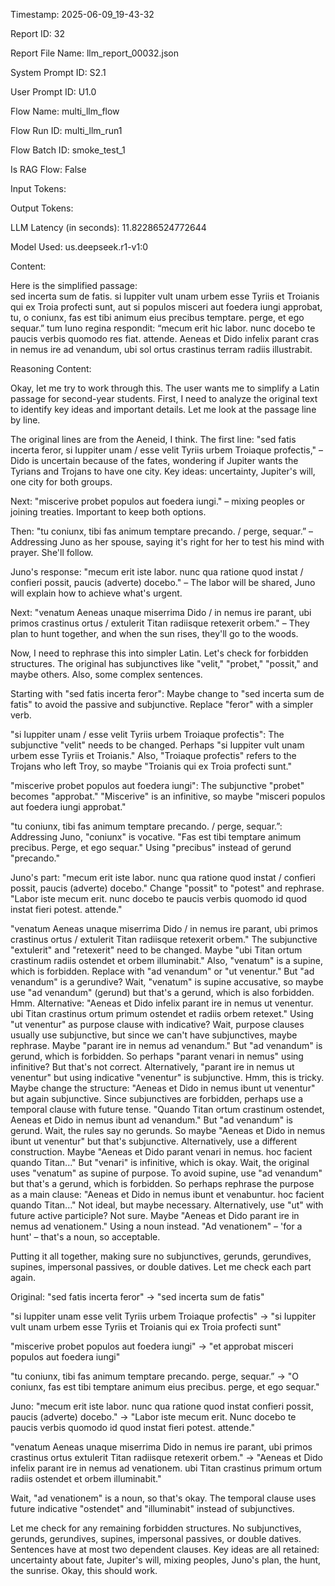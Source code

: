 Timestamp: 2025-06-09_19-43-32

Report ID: 32

Report File Name: llm_report_00032.json

System Prompt ID: S2.1

User Prompt ID: U1.0

Flow Name: multi_llm_flow

Flow Run ID: multi_llm_run1

Flow Batch ID: smoke_test_1

Is RAG Flow: False

Input Tokens: 

Output Tokens: 

LLM Latency (in seconds): 11.82286524772644

Model Used: us.deepseek.r1-v1:0

Content:

Here is the simplified passage:  
sed incerta sum de fatis. si Iuppiter vult unam urbem esse Tyriis et Troianis qui ex Troia profecti sunt, aut si populos misceri aut foedera iungi approbat, tu, o coniunx, fas est tibi animum eius precibus temptare. perge, et ego sequar.” tum Iuno regina respondit: “mecum erit hic labor. nunc docebo te paucis verbis quomodo res fiat. attende. Aeneas et Dido infelix parant cras in nemus ire ad venandum, ubi sol ortus crastinus terram radiis illustrabit.

Reasoning Content:

Okay, let me try to work through this. The user wants me to simplify a Latin passage for second-year students. First, I need to analyze the original text to identify key ideas and important details. Let me look at the passage line by line.

The original lines are from the Aeneid, I think. The first line: "sed fatis incerta feror, si Iuppiter unam / esse velit Tyriis urbem Troiaque profectis," – Dido is uncertain because of the fates, wondering if Jupiter wants the Tyrians and Trojans to have one city. Key ideas: uncertainty, Jupiter's will, one city for both groups.

Next: "miscerive probet populos aut foedera iungi." – mixing peoples or joining treaties. Important to keep both options.

Then: "tu coniunx, tibi fas animum temptare precando. / perge, sequar.” – Addressing Juno as her spouse, saying it's right for her to test his mind with prayer. She'll follow.

Juno's response: "mecum erit iste labor. nunc qua ratione quod instat / confieri possit, paucis (adverte) docebo." – The labor will be shared, Juno will explain how to achieve what's urgent.

Next: "venatum Aeneas unaque miserrima Dido / in nemus ire parant, ubi primos crastinus ortus / extulerit Titan radiisque retexerit orbem." – They plan to hunt together, and when the sun rises, they'll go to the woods.

Now, I need to rephrase this into simpler Latin. Let's check for forbidden structures. The original has subjunctives like "velit," "probet," "possit," and maybe others. Also, some complex sentences.

Starting with "sed fatis incerta feror": Maybe change to "sed incerta sum de fatis" to avoid the passive and subjunctive. Replace "feror" with a simpler verb.

"si Iuppiter unam / esse velit Tyriis urbem Troiaque profectis": The subjunctive "velit" needs to be changed. Perhaps "si Iuppiter vult unam urbem esse Tyriis et Troianis." Also, "Troiaque profectis" refers to the Trojans who left Troy, so maybe "Troianis qui ex Troia profecti sunt."

"miscerive probet populos aut foedera iungi": The subjunctive "probet" becomes "approbat." "Miscerive" is an infinitive, so maybe "misceri populos aut foedera iungi approbat."

"tu coniunx, tibi fas animum temptare precando. / perge, sequar.”: Addressing Juno, "coniunx" is vocative. "Fas est tibi temptare animum precibus. Perge, et ego sequar." Using "precibus" instead of gerund "precando."

Juno's part: "mecum erit iste labor. nunc qua ratione quod instat / confieri possit, paucis (adverte) docebo." Change "possit" to "potest" and rephrase. "Labor iste mecum erit. nunc docebo te paucis verbis quomodo id quod instat fieri potest. attende."

"venatum Aeneas unaque miserrima Dido / in nemus ire parant, ubi primos crastinus ortus / extulerit Titan radiisque retexerit orbem." The subjunctive "extulerit" and "retexerit" need to be changed. Maybe "ubi Titan ortum crastinum radiis ostendet et orbem illuminabit." Also, "venatum" is a supine, which is forbidden. Replace with "ad venandum" or "ut venentur." But "ad venandum" is a gerundive? Wait, "venatum" is supine accusative, so maybe use "ad venandum" (gerund) but that's a gerund, which is also forbidden. Hmm. Alternative: "Aeneas et Dido infelix parant ire in nemus ut venentur. ubi Titan crastinus ortum primum ostendet et radiis orbem retexet." Using "ut venentur" as purpose clause with indicative? Wait, purpose clauses usually use subjunctive, but since we can't have subjunctives, maybe rephrase. Maybe "parant ire in nemus ad venandum." But "ad venandum" is gerund, which is forbidden. So perhaps "parant venari in nemus" using infinitive? But that's not correct. Alternatively, "parant ire in nemus ut venentur" but using indicative "venentur" is subjunctive. Hmm, this is tricky. Maybe change the structure: "Aeneas et Dido in nemus ibunt ut venentur" but again subjunctive. Since subjunctives are forbidden, perhaps use a temporal clause with future tense. "Quando Titan ortum crastinum ostendet, Aeneas et Dido in nemus ibunt ad venandum." But "ad venandum" is gerund. Wait, the rules say no gerunds. So maybe "Aeneas et Dido in nemus ibunt ut venentur" but that's subjunctive. Alternatively, use a different construction. Maybe "Aeneas et Dido parant venari in nemus. hoc facient quando Titan..." But "venari" is infinitive, which is okay. Wait, the original uses "venatum" as supine of purpose. To avoid supine, use "ad venandum" but that's a gerund, which is forbidden. So perhaps rephrase the purpose as a main clause: "Aeneas et Dido in nemus ibunt et venabuntur. hoc facient quando Titan..." Not ideal, but maybe necessary. Alternatively, use "ut" with future active participle? Not sure. Maybe "Aeneas et Dido parant ire in nemus ad venationem." Using a noun instead. "Ad venationem" – 'for a hunt' – that's a noun, so acceptable.

Putting it all together, making sure no subjunctives, gerunds, gerundives, supines, impersonal passives, or double datives. Let me check each part again.

Original: "sed fatis incerta feror" → "sed incerta sum de fatis"

"si Iuppiter unam esse velit Tyriis urbem Troiaque profectis" → "si Iuppiter vult unam urbem esse Tyriis et Troianis qui ex Troia profecti sunt"

"miscerive probet populos aut foedera iungi" → "et approbat misceri populos aut foedera iungi"

"tu coniunx, tibi fas animum temptare precando. perge, sequar.” → "O coniunx, fas est tibi temptare animum eius precibus. perge, et ego sequar."

Juno: "mecum erit iste labor. nunc qua ratione quod instat confieri possit, paucis (adverte) docebo." → "Labor iste mecum erit. Nunc docebo te paucis verbis quomodo id quod instat fieri potest. attende."

"venatum Aeneas unaque miserrima Dido in nemus ire parant, ubi primos crastinus ortus extulerit Titan radiisque retexerit orbem." → "Aeneas et Dido infelix parant ire in nemus ad venationem. ubi Titan crastinus primum ortum radiis ostendet et orbem illuminabit."

Wait, "ad venationem" is a noun, so that's okay. The temporal clause uses future indicative "ostendet" and "illuminabit" instead of subjunctives.

Let me check for any remaining forbidden structures. No subjunctives, gerunds, gerundives, supines, impersonal passives, or double datives. Sentences have at most two dependent clauses. Key ideas are all retained: uncertainty about fate, Jupiter's will, mixing peoples, Juno's plan, the hunt, the sunrise. Okay, this should work.
